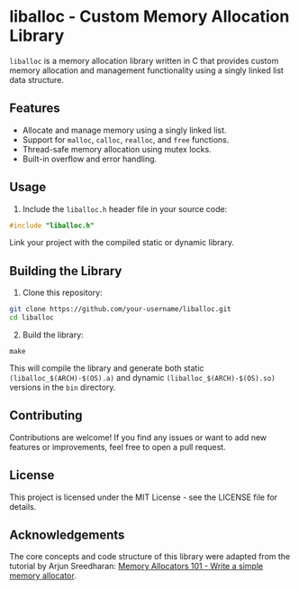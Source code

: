 # liballoc - Custom Memory Allocation Library

`liballoc` is a memory allocation library written in C that provides custom memory allocation and management functionality using a singly linked list data structure.

## Features

- Allocate and manage memory using a singly linked list.
- Support for `malloc`, `calloc`, `realloc`, and `free` functions.
- Thread-safe memory allocation using mutex locks.
- Built-in overflow and error handling.

## Usage

1. Include the `liballoc.h` header file in your source code:

```c
#include "liballoc.h"
```

Link your project with the compiled static or dynamic library.

## Building the Library

1. Clone this repository:
```bash
git clone https://github.com/your-username/liballoc.git
cd liballoc
```

2. Build the library:
```
make
```
This will compile the library and generate both static `(liballoc_$(ARCH)-$(OS).a)` and dynamic `(liballoc_$(ARCH)-$(OS).so)` versions in the `bin` directory.

## Contributing
Contributions are welcome! If you find any issues or want to add new features or improvements, feel free to open a pull request.

## License
This project is licensed under the MIT License - see the LICENSE file for details.

## Acknowledgements

The core concepts and code structure of this library were adapted from the tutorial by Arjun Sreedharan: [Memory Allocators 101 - Write a simple memory allocator](https://arjunsreedharan.org/post/148675821737/memory-allocators-101-write-a-simple-memory).
